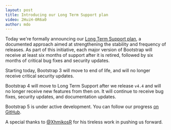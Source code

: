 ```yaml
---
layout: post
title: Introducing our Long Term Support plan
video: 2HuiH-0R6a0
author: mdo
---
```


Today we're formally announcing our [Long Term Support plan](https://github.com/twbs/release), a documented approach aimed at strengthening the stability and frequency of releases. As part of this initiative, each major version of Bootstrap will receive at least six months of support after it is retired, followed by six months of critical bug fixes and security updates.

Starting today, Bootstrap 3 will move to end of life, and will no longer receive critical security updates.

Bootstrap 4 will move to Long Term Support after we release `v4.4` and will no longer receive new features from then on. It will continue to receive bug fixes, security updates, and documentation updates.

Bootstrap 5 is under active development. You can follow our progress [on GitHub](https://github.com/twbs/bootstrap).

A special thanks to [@XhmikosR](https://github.com/XhmikosR) for his tireless work in pushing us forward.
